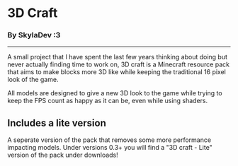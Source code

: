# 3D Craft

### By SkylaDev <b>:3</b>

---

A small project that I have spent the last few years thinking about doing but never actually finding time to work on, 3D craft is a Minecraft resource pack that aims to make blocks more 3D like while keeping the traditional 16 pixel look of the game.

All models are designed to give a new 3D look to the game while trying to keep the FPS count as happy as it can be, even while using shaders.


Includes a lite version
-----------------------

A seperate version of the pack that removes some more performance impacting models. Under versions 0.3+ you will find a "3D craft - Lite" version of the pack under downloads!
